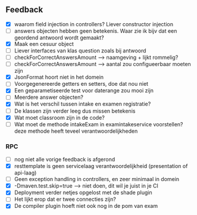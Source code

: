 ## Feedback
- [x] waarom field injection in controllers? Liever constructor injection
- [ ] answers objecten hebben geen betekenis. Waar zie ik bijv dat een geordend antwoord wordt gemaakt?
- [x] Maak een cesuur object 
- [ ] Liever interfaces van klas question zoals bij antwoord
- [ ] checkForCorrectAnswersAmount --> naamgeving + lijkt rommelig?
- [ ] checkForCorrectAnswersAmount --> aantal zou configueerbaar moeten zijn
- [x] JsonFormat hoort niet in het domein
- [ ] Voorgegenereerde getters en setters, doe dat nou niet
- [x] Een geparametiseerde test voor daterange zou mooi zijn
- [ ] Meerdere answer objecten?
- [x] Wat is het verschil tussen intake en examen registratie?
- [ ] De klassen zijn verder leeg dus missen betekenis
- [x] Wat moet classroom zijn in de code?
- [ ] Wat moet de methode intakeExam in examintakeservice voorstellen? deze methode heeft teveel verantwoordelijkheden

### RPC
- [ ] nog niet alle vorige feedback is afgerond
- [x] resttemplate is geen servicelaag verantwoordelijkheid (presentation of api-laag)
- [ ] Geen exception handling in controllers, en zeer minimaal in domein
- [x] -Dmaven.test.skip=true --> niet doen, dit wil je juist in je CI
- [x] Deployment verder netjes opgelost met de shade plugin
- [ ] Het lijkt erop dat er twee connecties zijn?
- [x] De compiler plugin hoeft niet ook nog in de pom van exam
